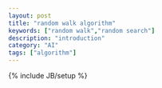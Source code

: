 ```yaml
---
layout: post
title: "random walk algorithm"
keywords: ["random walk","random search"]
description: "introduction"
category: "AI"
tags: ["algorithm"]
---
```

{% include JB/setup %}


